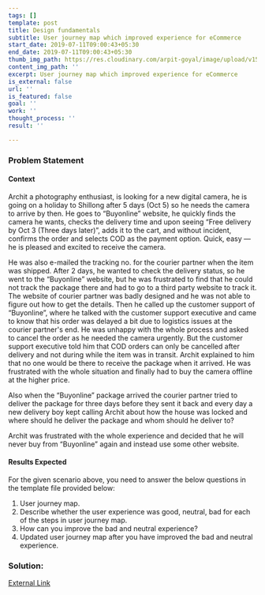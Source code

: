```yaml
---
tags: []
template: post
title: Design fundamentals
subtitle: User journey map which improved experience for eCommerce
start_date: 2019-07-11T09:00:43+05:30
end_date: 2019-07-11T09:00:43+05:30
thumb_img_path: https://res.cloudinary.com/arpit-goyal/image/upload/v1562772589/5.jpg
content_img_path: ''
excerpt: User journey map which improved experience for eCommerce
is_external: false
url: ''
is_featured: false
goal: ''
work: ''
thought_process: ''
result: ''

---
```

### Problem Statement

#### Context

Archit a photography enthusiast, is looking for a new digital camera, he is going on a holiday to Shillong after 5 days (Oct 5) so he needs the camera to arrive by then. He goes to “Buyonline” website, he quickly finds the camera he wants, checks the delivery time and upon seeing “Free delivery by Oct 3 (Three days later)”, adds it to the cart, and without incident, confirms the order and selects COD as the payment option. Quick, easy — he is pleased and excited to receive the camera.

He was also e-mailed the tracking no. for the courier partner when the item was shipped. After 2 days, he wanted to check the delivery status, so he went to the “Buyonline” website, but he was frustrated to find that he could not track the package there and had to go to a third party website to track it. The website of courier partner was badly designed and he was not able to figure out how to get the details. Then he called up the customer support of “Buyonline”, where he talked with the customer support executive and came to know that his order was delayed a bit due to logistics issues at the courier partner's end. He was unhappy with the whole process and asked to cancel the order as he needed the camera urgently. But the customer support executive told him that COD orders can only be cancelled after delivery and not during while the item was in transit. Archit explained to him that no one would be there to receive the package when it arrived. He was frustrated with the whole situation and finally had to buy the camera offline at the higher price.

Also when the “Buyonline” package arrived the courier partner tried to deliver the package for three days before they sent it back and every day a new delivery boy kept calling Archit about how the house was locked and where should he deliver the package and whom should he deliver to?

Archit was frustrated with the whole experience and decided that he will never buy from “Buyonline” again and instead use some other website.

#### Results Expected

For the given scenario above, you need to answer the below questions in the template file provided below:

1. User journey map.
2. Describe whether the user experience was good, neutral, bad for each of the steps in user journey map.
3. How can you improve the bad and neutral experience?
4. Updated user journey map after you have improved the bad and neutral experience.

### Solution:

[External Link](https://drive.google.com/open?id=1Im16QNGQk4FP1PjbFbbNp1Sxu_59qrw2 "Google Drive link to Slides")